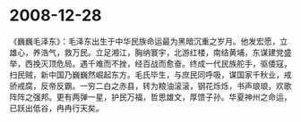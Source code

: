 # 2008-12-28

《巍巍毛泽东》：毛泽东出生于中华民族命运最为黑暗沉重之岁月。他发宏愿，立雄心，养浩气，救万民。立足湘江，胸纳寰宇，北游红楼，南结黄埔，东谋建党盛举，西挽灭顶危局。遇千难而不挫，经百战而愈奋。终成一代民族舵手，驱倭寇，扫民贼，新中国乃巍巍然崛起东方。毛氏毕生，与庶民同呼吸，谋国家千秋业，戒骄戒腐，反帝反霸。一穷二白之赤县，转为粮油滚滚，钢花烁烁，书声琅琅，欢歌阵阵之强邦。更有两弹一星，护民万福，哲思雄文，厚馈子孙。华夏神州之命运，已跃出低谷，冉冉行天矣。
